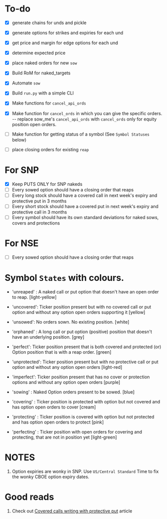 # To-do
- [x] generate chains for unds and pickle
- [x] generate options for strikes and expiries for each und
- [x] get price and margin for edge options for each und
- [x] determine expected price
- [x] place naked orders for new `sow`


- [x] Build RoM for naked_targets
- [x] Automate `sow`
- [x] Build `run.py` with a simple CLI
- [x] Make functions for `cancel_api_ords`
- [x] Make function for `cancel_ords` in which you can give the specific orders.    
    -- replace sow_me's `cancel_api_ords` with `cancel_ords` only for equity position open orders.
- [ ] Make function for getting status of a symbol (See `Symbol Statuses` below)
- [ ] place closing orders for existing `reap`

# For SNP

- [x] Keep PUTS ONLY for SNP nakeds
- [ ] Every sowed option should have a closing order that reaps
- [ ] Every long stock should have a covered call in next week's expiry and protective put in 3 months
- [ ] Every short stock should have a covered put in next week's expiry and protective call in 3 months
- [ ] Every symbol should have its own standard deviations for naked sows, covers and protections

# For NSE
- [ ] Every sowed option should have a closing order that reaps

# Symbol `States` with colours.

- 'unreaped' : A naked call or put option that doesn't have an open order to reap. [light-yellow]
- 'uncovered': Ticker position present but with no covered call or put option and without any option open orders supporting it [yellow]

- 'unsowed': No orders sown. No existing position. [white]
- 'orphaned' : A long call or put option (positive) position that doesn't have an underlying position. [grey]

- 'perfect': Ticker position present that is both covered and protected (or) Option position that is with a reap order. [green]
  

- 'unprotected': Ticker position present but with no protective call or put option and without any option open orders [light-red]
- 'imperfect': Ticker position present that has no cover or protection options and without any option open orders [purple]
  
- 'sowing' : Naked Option orders present to be sowed. [blue]
- 'covering' : Ticker position is protected with option but not covered and has option open orders to cover [cream]
- 'protecting' : Ticker position is covered with option but not protected and has option open orders to protect [pink]
- 'perfecting' : Ticker position with open orders for covering and protecting, that are not in position yet [light-green]



# NOTES
1. Option expiries are wonky in SNP. Use `US/Central Standard` Time to fix the wonky CBOE option expiry dates.  

# Good reads
1. Check out [Covered calls writing with protective put](https://www.thebluecollarinvestor.com/covered-call-writing-with-protective-puts-a-proposed-strategy/) article